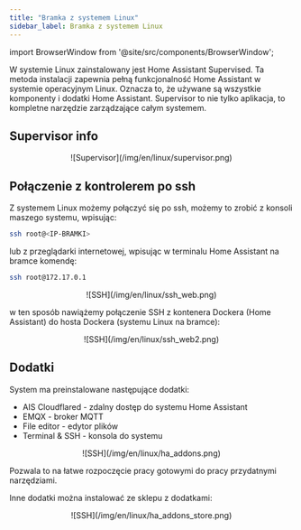 ```yaml
---
title: "Bramka z systemem Linux"
sidebar_label: Bramka z systemem Linux
---
```



import BrowserWindow from '@site/src/components/BrowserWindow';

W systemie Linux zainstalowany jest Home Assistant Supervised. Ta metoda instalacji zapewnia pełną funkcjonalność Home Assistant w systemie operacyjnym Linux. Oznacza to, że używane są wszystkie komponenty i dodatki Home Assistant. Supervisor to nie tylko aplikacja, to kompletne narzędzie zarządzające całym systemem.

## Supervisor info

<BrowserWindow url="http://homeassistant.local:4357">
<center>
![Supervisor](/img/en/linux/supervisor.png)
</center>
</BrowserWindow>

## Połączenie z kontrolerem po ssh

Z systemem Linux możemy połączyć się po ssh, możemy to zrobić z konsoli maszego systemu, wpisując:

``` bash
ssh root@<IP-BRAMKI>
```

lub z przeglądarki internetowej, wpisując w  terminalu Home Assistant na bramce komendę:

``` bash
ssh root@172.17.0.1
```
<BrowserWindow url="http://homeassistant.local:8123">
<center>
![SSH](/img/en/linux/ssh_web.png)
</center>
</BrowserWindow>

w ten sposób nawiążemy połączenie SSH z kontenera Dockera (Home Assistant) do hosta Dockera (systemu Linux na bramce):

<BrowserWindow url="http://homeassistant.local:8123">
<center>
![SSH](/img/en/linux/ssh_web2.png)
</center>
</BrowserWindow>

## Dodatki

System ma preinstalowane następujące dodatki:

- AIS Cloudflared - zdalny dostęp do systemu Home Assistant
- EMQX - broker MQTT
- File editor - edytor plików
- Terminal & SSH - konsola do systemu

<BrowserWindow url="http://homeassistant.local:8123">
<center>
![SSH](/img/en/linux/ha_addons.png)
</center>
</BrowserWindow>

Pozwala to na łatwe rozpoczęcie pracy gotowymi do pracy przydatnymi narzędziami.

Inne dodatki można instalować ze sklepu z dodatkami:

<BrowserWindow url="http://homeassistant.local:8123">
<center>
![SSH](/img/en/linux/ha_addons_store.png)
</center>
</BrowserWindow>
